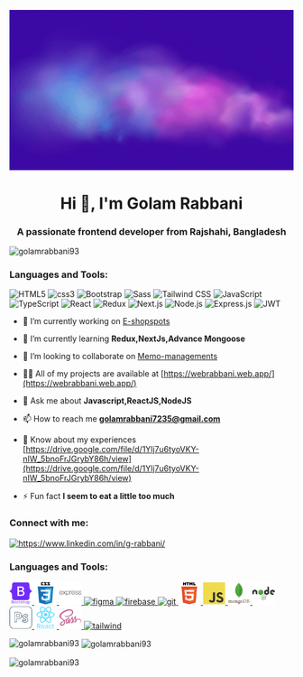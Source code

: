![logo](https://github.com/golamrabbani93/golamrabbani93/blob/main/logo.gif)
<h1 align="center">Hi 👋, I'm Golam Rabbani</h1>
<h3 align="center">A passionate frontend developer from Rajshahi, Bangladesh</h3>

<p align="left"> <img src="https://komarev.com/ghpvc/?username=golamrabbani93&label=Profile%20views&color=0e75b6&style=for-the-badge" alt="golamrabbani93" /> </p>



<h3 align="left">Languages and Tools:</h3>
<p>
  <img src="https://img.shields.io/badge/-HTML5%20-E34F26?style=for-the-badge&logo=html5&logoColor=white" alt="HTML5">
  <img src="https://img.shields.io/badge/-CSS-1572B6?style=for-the-badge&logo=css3&logoColor=white" alt="css3"> 
  <img src="https://img.shields.io/badge/-Bootstrap-7952B3?style=for-the-badge&logo=bootstrap&logoColor=white" alt="Bootstrap">
  <img src="https://img.shields.io/badge/-Sass-CC6699?style=for-the-badge&logo=sass&logoColor=white" alt="Sass">
  <img src="https://img.shields.io/badge/-Tailwind%20CSS-06B6D4?style=for-the-badge&logo=tailwindcss&logoColor=white" alt="Tailwind CSS">
  <img src="https://img.shields.io/badge/-JavaScript-F7DF1E?style=for-the-badge&logo=javascript&logoColor=white" alt="JavaScript">
<img src="https://img.shields.io/badge/-TypeScript-3178C6?style=for-the-badge&logo=typescript&logoColor=white" alt="TypeScript">
<img src="https://img.shields.io/badge/-React-61DAFB?style=for-the-badge&logo=react&logoColor=white" alt="React">
<img src="https://img.shields.io/badge/-Redux-764ABC?style=for-the-badge&logo=redux&logoColor=white" alt="Redux">
<img src="https://img.shields.io/badge/-Next.js-000000?style=for-the-badge&logo=next.js&logoColor=white" alt="Next.js">
<img src="https://img.shields.io/badge/-Node.js-339933?style=for-the-badge&logo=node.js&logoColor=white" alt="Node.js">
<img src="https://img.shields.io/badge/-Express.js-000000?style=for-the-badge&logo=express&logoColor=white" alt="Express.js">
<img src="https://img.shields.io/badge/-JWT-000000?style=for-the-badge&logo=jsonwebtokens&logoColor=white" alt="JWT">


</p>



- 🔭 I’m currently working on [E-shopspots](https://eshopspots.web.app/)

- 🌱 I’m currently learning **Redux,NextJs,Advance Mongoose**

- 👯 I’m looking to collaborate on [Memo-managements](https://memo-managements.web.app/)

- 👨‍💻 All of my projects are available at [https://webrabbani.web.app/](https://webrabbani.web.app/)

- 💬 Ask me about **Javascript,ReactJS,NodeJS**

- 📫 How to reach me **golamrabbani7235@gmail.com**

- 📄 Know about my experiences [https://drive.google.com/file/d/1Ylj7u6tyoVKY-nIW_5bnoFrJGrybY86h/view](https://drive.google.com/file/d/1Ylj7u6tyoVKY-nIW_5bnoFrJGrybY86h/view)

- ⚡ Fun fact **I seem to eat a little too much**

<h3 align="left">Connect with me:</h3>
<p align="left">
<a href="https://linkedin.com/in/https://www.linkedin.com/in/g-rabbani/" target="blank"><img align="center" src="https://raw.githubusercontent.com/rahuldkjain/github-profile-readme-generator/master/src/images/icons/Social/linked-in-alt.svg" alt="https://www.linkedin.com/in/g-rabbani/" height="30" width="40" /></a>
</p>

<h3 align="left">Languages and Tools:</h3>
<p align="left"> <a href="https://getbootstrap.com" target="_blank" rel="noreferrer"> <img src="https://raw.githubusercontent.com/devicons/devicon/master/icons/bootstrap/bootstrap-plain-wordmark.svg" alt="bootstrap" width="40" height="40"/> </a> <a href="https://www.w3schools.com/css/" target="_blank" rel="noreferrer"> <img src="https://raw.githubusercontent.com/devicons/devicon/master/icons/css3/css3-original-wordmark.svg" alt="css3" width="40" height="40"/> </a> <a href="https://expressjs.com" target="_blank" rel="noreferrer"> <img src="https://raw.githubusercontent.com/devicons/devicon/master/icons/express/express-original-wordmark.svg" alt="express" width="40" height="40"/> </a> <a href="https://www.figma.com/" target="_blank" rel="noreferrer"> <img src="https://www.vectorlogo.zone/logos/figma/figma-icon.svg" alt="figma" width="40" height="40"/> </a> <a href="https://firebase.google.com/" target="_blank" rel="noreferrer"> <img src="https://www.vectorlogo.zone/logos/firebase/firebase-icon.svg" alt="firebase" width="40" height="40"/> </a> <a href="https://git-scm.com/" target="_blank" rel="noreferrer"> <img src="https://www.vectorlogo.zone/logos/git-scm/git-scm-icon.svg" alt="git" width="40" height="40"/> </a> <a href="https://www.w3.org/html/" target="_blank" rel="noreferrer"> <img src="https://raw.githubusercontent.com/devicons/devicon/master/icons/html5/html5-original-wordmark.svg" alt="html5" width="40" height="40"/> </a> <a href="https://developer.mozilla.org/en-US/docs/Web/JavaScript" target="_blank" rel="noreferrer"> <img src="https://raw.githubusercontent.com/devicons/devicon/master/icons/javascript/javascript-original.svg" alt="javascript" width="40" height="40"/> </a> <a href="https://www.mongodb.com/" target="_blank" rel="noreferrer"> <img src="https://raw.githubusercontent.com/devicons/devicon/master/icons/mongodb/mongodb-original-wordmark.svg" alt="mongodb" width="40" height="40"/> </a> <a href="https://nodejs.org" target="_blank" rel="noreferrer"> <img src="https://raw.githubusercontent.com/devicons/devicon/master/icons/nodejs/nodejs-original-wordmark.svg" alt="nodejs" width="40" height="40"/> </a> <a href="https://www.photoshop.com/en" target="_blank" rel="noreferrer"> <img src="https://raw.githubusercontent.com/devicons/devicon/master/icons/photoshop/photoshop-line.svg" alt="photoshop" width="40" height="40"/> </a> <a href="https://reactjs.org/" target="_blank" rel="noreferrer"> <img src="https://raw.githubusercontent.com/devicons/devicon/master/icons/react/react-original-wordmark.svg" alt="react" width="40" height="40"/> </a> <a href="https://sass-lang.com" target="_blank" rel="noreferrer"> <img src="https://raw.githubusercontent.com/devicons/devicon/master/icons/sass/sass-original.svg" alt="sass" width="40" height="40"/> </a> <a href="https://tailwindcss.com/" target="_blank" rel="noreferrer"> <img src="https://www.vectorlogo.zone/logos/tailwindcss/tailwindcss-icon.svg" alt="tailwind" width="40" height="40"/> </a> </p>

<p><img align="left" src="https://github-readme-stats.vercel.app/api/top-langs?username=golamrabbani93&show_icons=true&locale=en&layout=compact&hide_border=true&bg_color=0D1117" alt="golamrabbani93" /></p>



<p>&nbsp;<img align="center" src="https://github-readme-stats.vercel.app/api?username=golamrabbani93&show_icons=true&locale=en&bg_color=151515&text_color=fff" alt="golamrabbani93" /></p>




<p><img align="center" src="https://github-readme-streak-stats.herokuapp.com/?user=golamrabbani93&theme=react&hide_border=true&background=0D1117&stroke=0D1117&fire=FF1CF7&sideLabels=00F0FF&currStreakNum=FF1CF7&ring=FF1CF7&currStreakLabel=FF1CF7&sideNums=00F0FF" alt="golamrabbani93" /></p>
